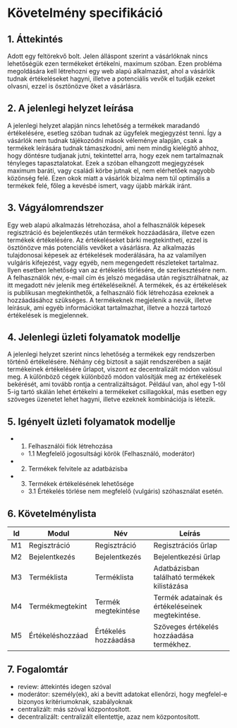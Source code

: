 # Követelmény specifikáció

## 1. Áttekintés

Adott egy feltörekvő bolt. Jelen álláspont szerint a vásárlóknak nincs lehetőségük ezen termékeket értékelni, maximum szóban. Ezen probléma megoldására kell létrehozni egy web alapú alkalmazást, ahol a vásárlók tudnak értékeléseket hagyni, illetve a potenciális vevők el tudják ezeket olvasni, ezzel is ösztönözve őket a vásárlásra.


## 2. A jelenlegi helyzet leírása
A jelenlegi helyzet alapján nincs lehetőség a termékek maradandó értékelésére, esetleg szóban tudnak az ügyfelek megjegyzést tenni. Így a vásárlók nem tudnak tájékozódni mások véleménye alapján, csak a termékek leírására tudnak támaszkodni, ami nem mindig kielégítő ahhoz, hogy döntésre tudjanak jutni, tekintettel arra, hogy ezek nem tartalmaznak tényleges tapasztalatokat. Ezek a szóban elhangzott megjegyzések maximum baráti, vagy családi körbe jutnak el, nem elérhetőek nagyobb közönség felé. Ezen okok miatt a vásárlók bizalma nem túl optimális a termékek felé, főleg a kevésbé ismert, vagy újabb márkák iránt.

## 3. Vágyálomrendszer

Egy web alapú alkalmazás létrehozása, ahol a felhasználók képesek regisztráció és bejelentkezés után termékek hozzáadására, illetve ezen termékek értékelésére. Az értékeléseket bárki megtekintheti, ezzel is ösztönözve más potenciális vevőket a vásárlásra. Az alkalmazás tulajdonosai képesek az értékelések moderálására, ha az valamilyen vulgáris kifejezést, vagy egyéb, nem megengedett részleteket tartalmaz. Ilyen esetben lehetőség van az értékelés törlésére, de szerkesztésére nem. A felhasználók név, e-mail cím és jelszó megadása után regisztrálhatnak, az itt megadott név jelenik meg értékeléseiknél. A termékek, és az értékelések is publikusan megtekinthetők, a felhasználó fiók létrehozása ezeknek a hozzáadásához szükséges. A termékeknek megjelenik a nevük, illetve leírásuk, ami egyéb információkat tartalmazhat, illetve a hozzá tartozó értékelések is megjelennek.

## 4. Jelenlegi üzleti folyamatok modellje

A jelenlegi helyzet szerint nincs lehetőség a termékek egy rendszerben történő értékelésére. Néhány cég biztosít a saját rendszerében a saját termékeinek értékelésére űrlapot, viszont ez decentralizált módon valósul meg. A különböző cégek különböző módon valósítják meg az értékelések bekérését, ami tovább rontja a centralizáltságot. Például van, ahol egy 1-től 5-ig tartó skálán lehet értékelni a termékeket csillagokkal, más esetben egy szöveges üzenetet lehet hagyni, illetve ezeknek kombinációja is létezik.

## 5. Igényelt üzleti folyamatok modellje

- 1. Felhasználói fiók létrehozása
  - 1.1 Megfelelő jogosultsági körök (Felhasználó, moderátor)
- 2. Termékek felvitele az adatbázisba
- 3. Termékek értékelésének lehetősége
  - 3.1 Értékelés törlése nem megfelelő (vulgáris) szóhasználat esetén.

## 6. Követelménylista

| Id | Modul | Név | Leírás |
| :---: | --- | --- | --- |
| M1 | Regisztráció | Regisztráció | Regisztrációs űrlap |
| M2 | Bejelentkezés | Bejelentkezés | Bejelentkezési űrlap |
| M3 | Terméklista | Terméklista | Adatbázisban található termékek kilistázása|
| M4 | Termékmegtekint | Termék megtekintése | Termék adatainak és értékeléseinek megtekintése.|
| M5 | Értékeléshozzáad | Értékelés hozzáadása | Szöveges értékelés hozzáadása termékhez. |

## 7. Fogalomtár

- review: áttekintés idegen szóval
- moderátor: személy(ek), aki a bevitt adatokat ellenőrzi, hogy megfelel-e bizonyos kritériumoknak, szabályoknak
- centralizált: más szóval központosított.
- decentralizált: centralizált ellentettje, azaz nem központosított.